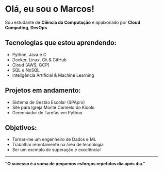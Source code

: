 # Olá, eu sou o Marcos!

Sou estudante de **Ciência da Computação** e apaixonado por **Cloud Computing**, **DevOps**.

## Tecnologias que estou aprendendo:
- Python, Java e C
- Docker, Linux, Git & GitHub
- Cloud (AWS, GCP)
- SQL e NoSQL
- Inteligência Artificial & Machine Learning

## Projetos em andamento:
- Sistema de Gestão Escolar (SPApro)
- Site para Igreja Monte Carmelo do Kicolo
- Gerenciador de Tarefas em Python

## Objetivos:
- Tornar-me um engenheiro de Dados e ML
- Trabalhar remotamente na área de tecnologia
- Ser um exemplo de superação e excelência!

---

**“O sucesso é a soma de pequenos esforços repetidos dia após dia.”**
